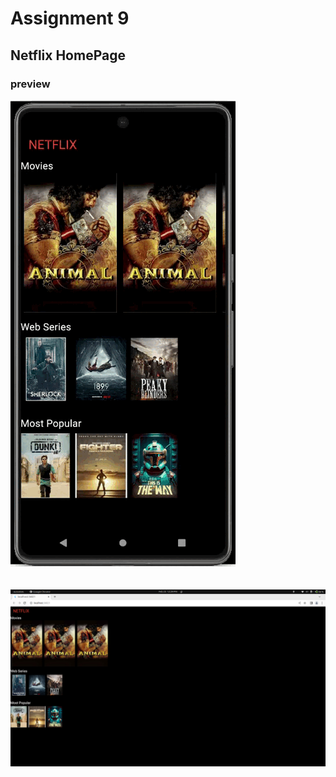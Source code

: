 # Assignment 9

## Netflix HomePage

### preview 

![image](./emulator.gif)
<br>
<br>
<br>
![image](./chrome.png)